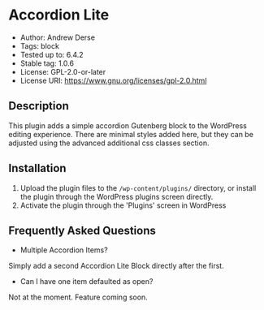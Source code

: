 # Accordion Lite

- Author: Andrew Derse
- Tags: block
- Tested up to: 6.4.2
- Stable tag: 1.0.6
- License: GPL-2.0-or-later
- License URI: https://www.gnu.org/licenses/gpl-2.0.html

## Description

This plugin adds a simple accordion Gutenberg block to the WordPress editing experience. There are minimal styles added here, but they can be adjusted using the advanced additional css classes section.

## Installation

1. Upload the plugin files to the `/wp-content/plugins/` directory, or install the plugin through the WordPress plugins screen directly.
1. Activate the plugin through the 'Plugins' screen in WordPress

## Frequently Asked Questions

- Multiple Accordion Items?

Simply add a second Accordion Lite Block directly after the first.

- Can I have one item defaulted as open?

Not at the moment. Feature coming soon.
